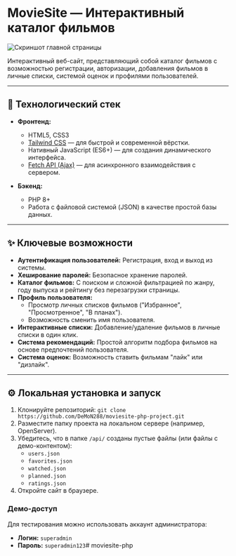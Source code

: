 # MovieSite — Интерактивный каталог фильмов

![Скриншот главной страницы](screenshot.png)

Интерактивный веб-сайт, представляющий собой каталог фильмов с возможностью регистрации, авторизации, добавления фильмов в личные списки, системой оценок и профилями пользователей.

---

## 🚀 Технологический стек

-   **Фронтенд:**
    -   HTML5, CSS3
    -   [Tailwind CSS](https://tailwindcss.com/) — для быстрой и современной вёрстки.
    -   Нативный JavaScript (ES6+) — для создания динамического интерфейса.
    -   [Fetch API (Ajax)](https://developer.mozilla.org/ru/docs/Web/API/Fetch_API) — для асинхронного взаимодействия с сервером.

-   **Бэкенд:**
    -   PHP 8+
    -   Работа с файловой системой (JSON) в качестве простой базы данных.

---

## ✨ Ключевые возможности

-   **Аутентификация пользователей:** Регистрация, вход и выход из системы.
-   **Хеширование паролей:** Безопасное хранение паролей.
-   **Каталог фильмов:** С поиском и сложной фильтрацией по жанру, году выпуска и рейтингу без перезагрузки страницы.
-   **Профиль пользователя:**
    -   Просмотр личных списков фильмов ("Избранное", "Просмотренное", "В планах").
    -   Возможность сменить имя пользователя.
-   **Интерактивные списки:** Добавление/удаление фильмов в личные списки в один клик.
-   **Система рекомендаций:** Простой алгоритм подбора фильмов на основе предпочтений пользователя.
-   **Система оценок:** Возможность ставить фильмам "лайк" или "дизлайк".

---

## ⚙️ Локальная установка и запуск

1.  Клонируйте репозиторий: `git clone https://github.com/DeMoN288/moviesite-php-project.git`
2.  Разместите папку проекта на локальном сервере (например, OpenServer).
3.  Убедитесь, что в папке `/api/` созданы пустые файлы (или файлы с демо-контентом):
    - `users.json`
    - `favorites.json`
    - `watched.json`
    - `planned.json`
    - `ratings.json`
4.  Откройте сайт в браузере.

### Демо-доступ

Для тестирования можно использовать аккаунт администратора:
-   **Логин:** `superadmin`
-   **Пароль:** `superadmin123`#   m o v i e s i t e - p h p  
 